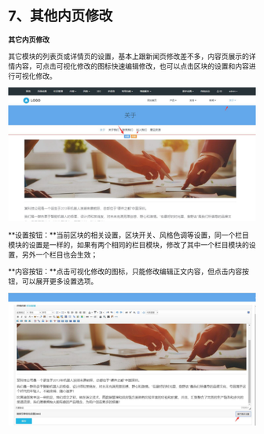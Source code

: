 # 7、其他内页修改

**其它内页修改**

其它模块的列表页或详情页的设置，基本上跟新闻页修改差不多，内容页展示的详情内容，可点击可视化修改的图标快速编辑修改，也可以点击区块的设置和内容进行可视化修改。

![图片关键词](assets/1550817779538774.jpg)

**设置按钮：**当前区块的相关设置，区块开关、风格色调等设置，同一个栏目模块的设置是一样的，如果有两个相同的栏目模块，修改了其中一个栏目模块的设置，另外一个栏目也会生效；

**内容按钮：**点击可视化修改的图标，只能修改编辑正文内容，但点击内容按钮，可以展开更多设置选项。

![图片关键词](assets/1550817807245476.jpg)